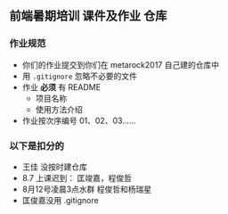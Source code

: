 ## 前端暑期培训 课件及作业 仓库

### 作业规范

+ 你们的作业提交到你们在 metarock2017 自己建的仓库中
+ 用 `.gitignore` 忽略不必要的文件
+ 作业 **必须** 有 README
  + 项目名称
  + 使用方法介绍
+ 作业按次序编号 01、02、03……


### 以下是扣分的

+ 王佳 没按时建仓库
+ 8.7 上课迟到： 匡竣嘉，程俊哲
+ 8月12号凌晨3点水群 程俊哲和杨瑞星
+ 匡俊嘉没用 .gitignore

